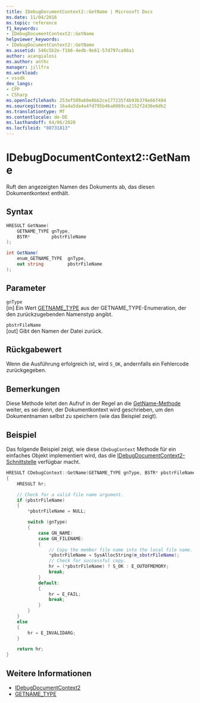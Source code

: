```yaml
---
title: IDebugDocumentContext2::GetName | Microsoft Docs
ms.date: 11/04/2016
ms.topic: reference
f1_keywords:
- IDebugDocumentContext2::GetName
helpviewer_keywords:
- IDebugDocumentContext2::GetName
ms.assetid: 546c5b2e-f166-4edb-9e61-57d797ca98a1
author: acangialosi
ms.author: anthc
manager: jillfra
ms.workload:
- vssdk
dev_langs:
- CPP
- CSharp
ms.openlocfilehash: 253ef509a60e8bb2ce177235f4b93b370e66f484
ms.sourcegitcommit: 16a4a5da4a4fd795b46a0869ca2152f2d36e6db2
ms.translationtype: MT
ms.contentlocale: de-DE
ms.lasthandoff: 04/06/2020
ms.locfileid: "80731813"
---
```

# <a name="idebugdocumentcontext2getname"></a>IDebugDocumentContext2::GetName
Ruft den angezeigten Namen des Dokuments ab, das diesen Dokumentkontext enthält.

## <a name="syntax"></a>Syntax

```cpp
HRESULT GetName(
    GETNAME_TYPE gnType,
    BSTR*        pbstrFileName
);
```

```csharp
int GetName(
    enum_GETNAME_TYPE  gnType,
    out string         pbstrFileName
);
```

## <a name="parameters"></a>Parameter
`gnType`\
[in] Ein Wert [GETNAME_TYPE](../../../extensibility/debugger/reference/getname-type.md) aus der GETNAME_TYPE-Enumeration, der den zurückzugebenden Namenstyp angibt.

`pbstrFileName`\
[out] Gibt den Namen der Datei zurück.

## <a name="return-value"></a>Rückgabewert
Wenn die Ausführung erfolgreich ist, wird `S_OK`, andernfalls ein Fehlercode zurückgegeben.

## <a name="remarks"></a>Bemerkungen
Diese Methode leitet den Aufruf in der Regel an die [GetName-Methode](../../../extensibility/debugger/reference/idebugdocument2-getname.md) weiter, es sei denn, der Dokumentkontext wird geschrieben, um den Dokumentnamen selbst zu speichern (wie das Beispiel zeigt).

## <a name="example"></a>Beispiel
Das folgende Beispiel zeigt, wie diese `CDebugContext` Methode für ein einfaches Objekt implementiert wird, das die [IDebugDocumentContext2-Schnittstelle](../../../extensibility/debugger/reference/idebugdocumentcontext2.md) verfügbar macht.

```cpp
HRESULT CDebugContext::GetName(GETNAME_TYPE gnType, BSTR* pbstrFileName)
{
    HRESULT hr;

    // Check for a valid file name argument.
    if (pbstrFileName)
    {
        *pbstrFileName = NULL;

        switch (gnType)
        {
            case GN_NAME:
            case GN_FILENAME:
            {
                // Copy the member file name into the local file name.
                *pbstrFileName = SysAllocString(m_sbstrFileName);
                // Check for successful copy.
                hr = (*pbstrFileName) ? S_OK : E_OUTOFMEMORY;
                break;
            }
            default:
            {
                hr = E_FAIL;
                break;
            }
        }
    }
    else
    {
        hr = E_INVALIDARG;
    }

    return hr;
}
```

## <a name="see-also"></a>Weitere Informationen
- [IDebugDocumentContext2](../../../extensibility/debugger/reference/idebugdocumentcontext2.md)
- [GETNAME_TYPE](../../../extensibility/debugger/reference/getname-type.md)
